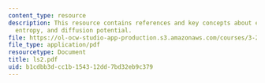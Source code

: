 ```yaml
---
content_type: resource
description: This resource contains references and key concepts about empirical laws,
  entropy, and diffusion potential.
file: https://ol-ocw-studio-app-production.s3.amazonaws.com/courses/3-21-kinetic-processes-in-materials-spring-2006/b1cdbb3dcc1b154312dd7bd32eb9c379_ls2.pdf
file_type: application/pdf
resourcetype: Document
title: ls2.pdf
uid: b1cdbb3d-cc1b-1543-12dd-7bd32eb9c379
---
```

